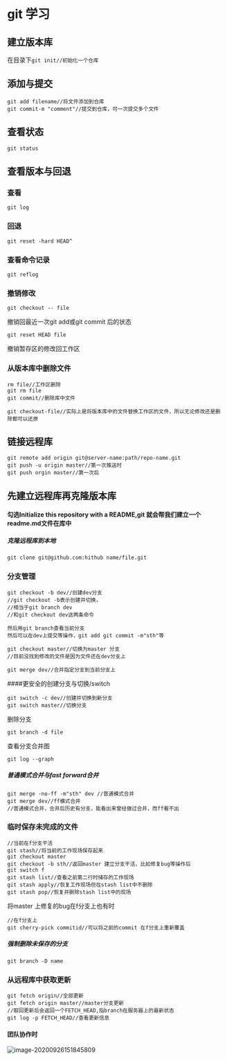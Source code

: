 # git 学习

## 建立版本库

在目录下`git init//初始化一个仓库`

## 添加与提交

```git
git add filename//将文件添加到仓库
git commit-m "comment"//提交到仓库，可一次提交多个文件 
```

## 查看状态

`git status`

## 查看版本与回退

### 查看

`git log`

### 回退

`git reset -hard HEAD^`

### 查看命令记录

`git reflog`

### 撤销修改

`git checkout -- file`

撤销回最近一次git add或git commit 后的状态

`git reset HEAD file`

撤销暂存区的修改回工作区

### 从版本库中删除文件

```
rm file//工作区删除
git rm file
git commit//删除库中文件
```

```
git checkout-file//实际上是将版本库中的文件替换工作区的文件，所以无论修改还是删除都可以还原
```

## 链接远程库

```
git remote add origin git@server-name:path/repo-name.git
git push -u origin master//第一次推送时
git push orgin master//第一次后
```

## 先建立远程库再克隆版本库

#### 勾选Initialize this repository with a README,git 就会帮我们建立一个readme.md文件在库中

##### 克隆远程库到本地

`git clone git@github.com:hithub name/file.git `

### **分支管理**

```
git checkout -b dev//创建dev分支
//git checkout -b表示创建并切换，
//相当于git branch dev
//和git checkout dev这两条命令
```

```
然后用git branch查看当前分支
然后可以在dev上提交等操作，git add git commit -m"sth"等
```



```
git checkout master//切换为master 分支
//目前没找到修改的文件是因为文件还在dev分支上
```

```
git merge dev//合并指定分支到当前分支上
```

####更安全的创建分支与切换/switch

```
git switch -c dev//创建并切换到新分支
git switch master//切换分支
```

删除分支

```
git branch -d file
```

查看分支合并图

`git log --graph`

##### 普通模式合并与fast forward合并

```
git merge -no-ff -m"sth" dev //普通模式合并
git merge dev//ff模式合并
//普通模式合并，合并后历史有分支，能看出来曾经做过合并，而ff看不出

```

### 临时保存未完成的文件

```
//当前在f分支干活
git stash//将当前的工作现场保存起来
git checkout master
git checkout -b sth//返回master 建立分支干活，比如修复bug等操作后
git switch f
git stash list//查看之前第二行时储存的工作现场
git stash apply//恢复工作现场但在stash list中不删除
git stash pop//恢复并删除stash list中的现场

```

将master 上修复的bug在f分支上也有时

```
//在f分支上
git cherry-pick commitid//可以将之前的commit 在f分支上重新覆盖

```

##### 强制删除未保存的分支

`git branch -D name`

### 从远程库中获取更新

```
git fetch origin//全部更新
git fetch origin master//master分支更新
//取回更新后会返回一个FETCH_HEAD,指branch在服务器上的最新状态
git log -p FETCH_HEAD//查看更新信息
```

#### 团队协作时

![image-20200926151845809](C:\Users\hasee\AppData\Roaming\Typora\typora-user-images\image-20200926151845809.png)